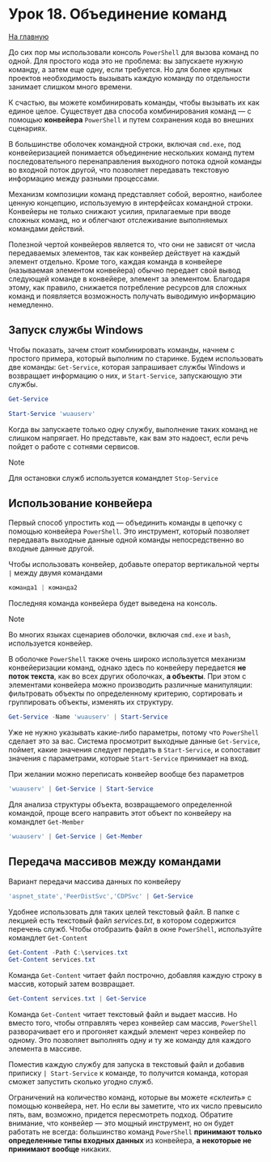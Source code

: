 # Урок 18. Объединение команд

[На главную](/mdk0401.github.io)

До сих пор мы использовали консоль `PowerShell` для вызова команд по одной. Для простого кода это не проблема: вы запускаете нужную команду, а затем еще одну, если требуется. Но для более крупных проектов необходимость вызывать каждую команду по отдельности занимает слишком много времени. 

К счастью, вы можете комбинировать команды, чтобы вызывать их как единое целое. Существует два способа комбинирования команд — с помощью **конвейера** `PowerShell` и путем сохранения кода во внешних сценариях.

В большинстве оболочек командной строки, включая `cmd.exe`, под конвейеризацией понимается объединение нескольких команд путем последовательного перенаправления выходного потока одной команды во входной поток другой, что позволяет передавать текстовую информацию между разными процессами.

Механизм композиции команд представляет собой, вероятно, наиболее ценную концепцию, используемую в интерфейсах командной строки. Конвейеры не только снижают усилия, прилагаемые при вводе сложных команд, но и облегчают отслеживание выполняемых командами действий. 

Полезной чертой конвейеров является то, что они не зависят от числа передаваемых элементов, так как конвейер действует на каждый элемент отдельно. Кроме того, каждая команда в конвейере (называемая элементом конвейера) обычно передает свой вывод следующей команде в конвейере, элемент за элементом. Благодаря этому, как правило, снижается потребление ресурсов для сложных команд и появляется возможность получать выводимую информацию немедленно.

## Запуск службы Windows 
Чтобы показать, зачем стоит комбинировать команды, начнем с простого примера, который выполним по старинке. Будем использовать две команды: `Get-Service`, которая запрашивает службы Windows и возвращает информацию о них, и `Start-Service`, запускающую эти службы.

```powershell
Get-Service
```

```powershell
Start-Service 'wuauserv'
```

Когда вы запускаете только одну службу, выполнение таких команд не слишком напрягает. Но представьте, как вам это надоест, если речь пойдет о работе с сотнями сервисов.

> [!NOTE]
> Для остановки служб используется командлет `Stop-Service`

## Использование конвейера 
Первый способ упростить код — объединить команды в цепочку с помощью конвейера `PowerShell`. Это инструмент, который позволяет передавать выходные данные одной команды непосредственно во входные данные другой. 

Чтобы использовать конвейер, добавьте оператор вертикальной черты `|` между двумя командами

```powershell
команда1 | команда2 
```

Последняя команда конвейера будет выведена на консоль.

> [!NOTE]
>  Во многих языках сценариев оболочки, включая `cmd.exe` и `bash`, используется конвейер.

В оболочке `PowerShell` также очень широко используется механизм конвейеризации команд, однако здесь по конвейеру передается **не поток текста**, как во всех других оболочках, **а объекты**. При этом с элементами конвейера можно производить различные манипуляции: фильтровать объекты по определенному критерию, сортировать и группировать объекты, изменять их структуру.

```powershell
Get-Service -Name 'wuauserv' | Start-Service
```

Уже не нужно указывать какие-либо параметры, потому что `PowerShell` сделает это за вас. Система просмотрит выходные данные `Get-Service`, поймет, какие значения следует передать в `Start-Service`, и сопоставит значения с параметрами, которые `Start-Service` принимает на вход.

При желании можно переписать конвейер вообще без параметров

```powershell
'wuauserv' | Get-Service | Start-Service
```

Для анализа структуры объекта, возвращаемого определенной командой, проще всего направить этот объект по конвейеру на командлет `Get-Member`

```powershell
'wuauserv' | Get-Service | Get-Member
```

## Передача массивов между командами
Вариант передачи массива данных по конвейеру

```powershell
'aspnet_state','PeerDistSvc','CDPSvc' | Get-Service
```
Удобнее использовать для таких целей текстовый файл. В папке с лекцией есть текстовый файл *services.txt*, в котором содержится перечень служб. Чтобы отобразить файл в окне `PowerShell`, используйте командлет `Get-Content`

```powershell
Get-Content -Path C:\services.txt 
Get-Content services.txt 
```

Команда `Get-Content` читает файл построчно, добавляя каждую строку в массив, который затем возвращает.

```powershell
Get-Content services.txt | Get-Service
```

Команда `Get-Content` читает текстовый файл и выдает массив. Но вместо того, чтобы отправлять через конвейер сам массив, `PowerShell` разворачивает его и прогоняет каждый элемент через конвейер по одному. Это позволяет выполнять одну и ту же команду для каждого элемента в массиве. 

Поместив каждую службу для запуска в текстовый файл и добавив приписку `| Start-Service` к команде, то получится команда, которая сможет запустить сколько угодно служб. 

Ограничений на количество команд, которые вы можете *«склеить»* с помощью конвейера, нет. Но если вы заметите, что их число превысило пять, вам, возможно, придется пересмотреть подход. Обратите внимание, что конвейер — это мощный инструмент, но он будет работать не всегда: большинство команд `PowerShell` **принимают только определенные типы входных данных** из конвейера, **а некоторые не принимают вообще** никаких. 

